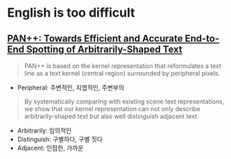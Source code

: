 # English is too difficult

## [PAN++: Towards Efficient and Accurate End-to-End Spotting of Arbitrarily-Shaped Text](https://arxiv.org/abs/2105.00405)

> PAN++ is based on the kernel representation that reformulates a text line as a text kernel (central region) surrounded by peripheral pixels.

+ Peripheral: 주변적인, 지엽적인, 주변부의

> By systematically comparing with existing scene text representations, we show that our kernel representation can not only describe arbitrarily-shaped text but also well distinguish adjacent text.

+ Arbitrarily: 임의적인
+ Distinguish: 구별하다, 구별 짓다
+ Adjacent: 인접한, 가까운
